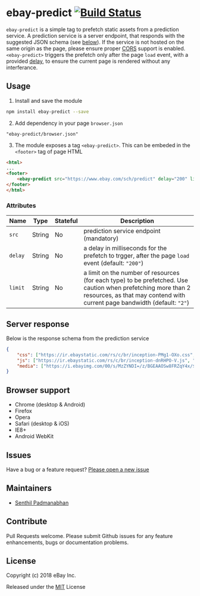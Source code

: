 # ebay-predict [![Build Status](https://travis-ci.com/eBay/ebay-predict.svg?branch=master)](https://travis-ci.com/eBay/ebay-predict)

`ebay-predict` is a simple tag to prefetch static assets from a prediction service. A prediction service is a server endpoint, that responds with the suggested JSON schema (see [below]()). If the service is not hosted on the same origin as the page, please ensure proper [CORS](https://developer.mozilla.org/en-US/docs/Web/HTTP/CORS) support is enabled. `<ebay-predict>` triggers the prefetch only after the page `load` event, with a provided [delay](), to ensure the current page is rendered without any interferance.  

## Usage
1. Install and save the module
```sh
npm install ebay-predict --save
```
2. Add dependency in your page `browser.json`
```
"ebay-predict/browser.json"
```
3. The module exposes a tag `<ebay-predict>`. This can be embeded in the `<footer>` tag of page HTML
```html
<html>
...
<footer>
    <ebay-predict src="https://www.ebay.com/sch/predict" delay="200" limit="2"/> 
</footer>
</html>
```
### <ebay-predict> Attributes

Name | Type | Stateful | Description
--- | --- | --- | ---
`src` | String | No | prediction service endpoint (mandatory)
`delay` | String | No | a delay in milliseconds for the prefetch to trgger, after the page `load` event (default: `"200"`)
`limit` | String | No | a limit on the number of resources (for each type) to be prefetched. Use caution when prefetching more than 2 resources, as that may contend with current page bandwidth (default: `"2"`)

## Server response
Below is the response schema from the prediction service
```json
{
    "css": ["https://ir.ebaystatic.com/rs/c/br/inception-PMg1-OXo.css", "https://ir.ebaystatic.com/rs/c/br/highlnfe-BTZUdVe3.css"],
    "js": ["https://ir.ebaystatic.com/rs/c/br/inception-dnRHPO-V.js", "https://ir.ebaystatic.com/rs/c/br/highlnfe-AK2d_fr4.js"],
    "media": ["https://i.ebayimg.com/00/s/MzZYNDI=/z/BGEAAOSw8FRZqY4x/$_57.PNG", "https://i.ebayimg.com/images/g/aYoAAOSwl89cAW9D/s-l500.webp"]
}
```

## Browser support
* Chrome (desktop & Android)
* Firefox
* Opera
* Safari (desktop & iOS)
* IE8+
* Android WebKit

## Issues
Have a bug or a feature request? [Please open a new issue](https://github.com/eBay/ebay-predict/issues)

## Maintainers
* [Senthil Padmanabhan](https://senthilp.com)

## Contribute
Pull Requests welcome. Please submit Github issues for any feature enhancements, bugs or documentation problems.

## License 
Copyright (c) 2018 eBay Inc.

Released under the [MIT](http://www.opensource.org/licenses/MIT) License
